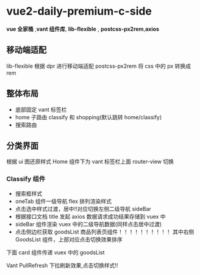 # vue2-daily-premium-c-side

**vue 全家桶** ,**vant 组件库**,
**lib-flexible** ,
**postcss-px2rem**,**axios**

## 移动端适配

lib-flexible 根据 dpr 进行移动端适配
postcss-px2rem 将 css 中的 px 转换成 rem

## 整体布局

- 底部固定 vant 标签栏
- home 子路由 classify 和 shopping(默认跳转 home/classify)
- 搜索路由

## 分类界面

根据 ui 图还原样式
Home 组件下为 vant 标签栏上面 router-view 切换

### Classify 组件

- 搜索框样式
- oneTab 组件一级导航 flex 排列渲染样式
- 点击选中样式过渡，居中!!对应切换左侧二级导航 sideBar
- 根据接口文档 title 发起 axios 数据请求成功结果存储到 vuex 中
- sideBar 组件渲染 vuex 中的二级导航数据(同样点击居中过渡)
- 点击侧边栏获取 goodsList 商品列表页组件！！！！！！！！！！
  其中右侧 GoodsList 组件，上部对应点击切换效果排序

下面 card 组件传递 vuex 中的 goodsList

Vant PullRefresh 下拉刷新效果,点击切换样式!!
